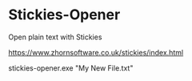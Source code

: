 # Stickies-Opener
Open plain text with Stickies

https://www.zhornsoftware.co.uk/stickies/index.html

stickies-opener.exe "My New File.txt"